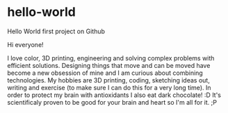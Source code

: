 # hello-world
Hello World first project on Github

Hi everyone! 

I love color, 3D printing, engineering and solving complex problems with efficient solutions. Designing things that move and can be moved have become a new obsession of mine and I am curious about combining technologies.
My hobbies are 3D printing, coding, sketching ideas out, writing and exercise (to make sure I can do this for a very long time). 
In order to protect my brain with antioxidants I also eat dark chocolate! :D It's scientificaly proven to be good for your brain and heart so I'm all for it. ;P 
